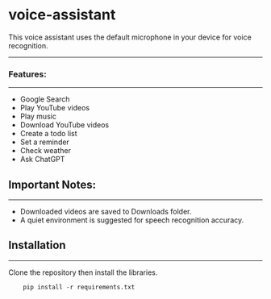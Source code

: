 # voice-assistant


This voice assistant uses the default microphone in your device 
for voice recognition.
<hr>

### Features:
<hr>

* Google Search
* Play YouTube videos
* Play music
* Download YouTube videos
* Create a todo list
* Set a reminder
* Check weather
* Ask ChatGPT

## Important Notes:
<hr>

* Downloaded videos are saved to Downloads folder.
* A quiet environment is suggested for speech recognition accuracy.

## Installation
<hr>

Clone the repository then install the libraries.
```commandline
    pip install -r requirements.txt
```
